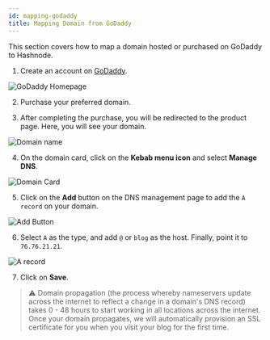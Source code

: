 ```yaml
---
id: mapping-godaddy
title: Mapping Domain from GoDaddy
---
```


This section covers how to map a domain hosted or purchased on GoDaddy to Hashnode.

1. Create an account on [GoDaddy](https://www.godaddy.com/hosting). 

![GoDaddy Homepage](https://cdn.hashnode.com/res/hashnode/image/upload/v1611179630405/GdUQMW8EU.png?auto=compress)

2. Purchase your preferred domain.

3. After completing the purchase, you will be redirected to the product page. Here, you will see your domain.

![Domain name](https://cdn.hashnode.com/res/hashnode/image/upload/v1611180845987/xntjkGFbX.png?auto=compress)

4. On the domain card, click on the **Kebab menu icon** and select **Manage DNS**.

![Domain Card](https://cdn.hashnode.com/res/hashnode/image/upload/v1611179781074/zkCvOsACE.png?auto=compress)

5. Click on the **Add** button on the DNS management page to add the `A record` on your domain.

![Add Button](https://cdn.hashnode.com/res/hashnode/image/upload/v1611180996708/jNpmbSdZX.png?auto=compress)

6. Select `A` as the type, and add `@` or  `blog` as the host. Finally, point it to `76.76.21.21`.

![A record](https://cdn.hashnode.com/res/hashnode/image/upload/v1626787701937/RND2YCzNL.png?auto=compress)

7. Click on **Save**.

> ⚠️ Domain propagation (the process whereby nameservers update across the internet to reflect a change in a domain's DNS record) takes 0 - 48 hours to start working in all locations across the internet. Once your domain propagates, we will automatically provision an SSL certificate for you when you visit your blog for the first time.
